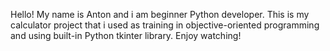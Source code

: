 Hello! My name is Anton and i am beginner Python developer. This is my calculator project that i used as training in objective-oriented programming and using built-in Python tkinter library. Enjoy watching!
